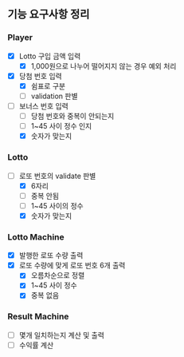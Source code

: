 ## 기능 요구사항 정리

### Player
- [x] Lotto 구입 금액 입력
  - [x] 1,000원으로 나누어 떨어지지 않는 경우 예외 처리
- [x] 당첨 번호 입력
  - [x] 쉼표로 구분
  - [ ] validation 판별
- [ ] 보너스 번호 입력
  - [ ] 당첨 번호와 중복이 안되는지
  - [ ] 1~45 사이 정수 인지
  - [x] 숫자가 맞는지

### Lotto
- [ ] 로또 번호의 validate 판별
  - [x] 6자리
  - [ ] 중복 안됨
  - [ ] 1~45 사이의 정수
  - [x] 숫자가 맞는지

### Lotto Machine
- [x] 발행한 로또 수량 출력
- [x] 로또 수량에 맞게 로또 번호 6개 출력
  - [x] 오름차순으로 정렬
  - [x] 1~45 사이 정수
  - [x] 중복 없음

### Result Machine
- [ ] 몇개 일치하는지 계산 및 출력
- [ ] 수익률 계산